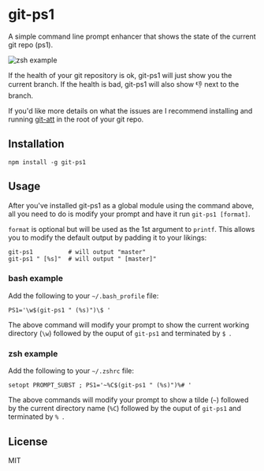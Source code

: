 # git-ps1

A simple command line prompt enhancer that shows the state of the
current git repo (ps1).

![zsh example](https://cloud.githubusercontent.com/assets/10602/8272718/b8ad116e-181b-11e5-9ede-6a68cf5454f2.png)

If the health of your git repository is ok, git-ps1 will just show you
the current branch. If the health is bad, git-ps1 will also show 👎 next
to the branch.

If you'd like more details on what the issues are I recommend installing
and running [git-att](https://github.com/watson/git-att) in the root of
your git repo.

## Installation

```
npm install -g git-ps1
```

## Usage

After you've installed git-ps1 as a global module using the command
above, all you need to do is modify your prompt and have it run
`git-ps1 [format]`.

`format` is optional but will be used as the 1st argument to `printf`.
This allows you to modify the default output by padding it to your
likings:

```
git-ps1          # will output "master"
git-ps1 " [%s]"  # will output " [master]"
```

### bash example

Add the following to your `~/.bash_profile` file:

```
PS1='\w$(git-ps1 " (%s)")\$ '
```

The above command will modify your prompt to show the current working
directory (`\w`) followed by the ouput of `git-ps1` and terminated by `$ `.

### zsh example

Add the following to your `~/.zshrc` file:

```
setopt PROMPT_SUBST ; PS1='~%C$(git-ps1 " (%s)")%# '
```

The above commands will modify your prompt to show a tilde (`~`)
followed by the current directory name (`%C`) followed by the ouput of
`git-ps1` and terminated by `% `.

## License

MIT

